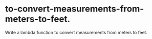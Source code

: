 # to-convert-measurements-from-meters-to-feet.
Write a lambda function to convert measurements from meters to feet.
